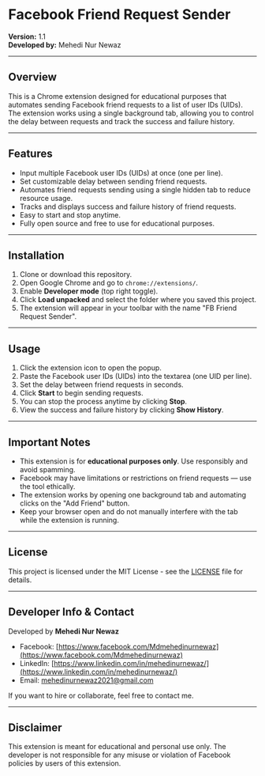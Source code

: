# Facebook Friend Request Sender

**Version:** 1.1  
**Developed by:** Mehedi Nur Newaz

---

## Overview

This is a Chrome extension designed for educational purposes that automates sending Facebook friend requests to a list of user IDs (UIDs). The extension works using a single background tab, allowing you to control the delay between requests and track the success and failure history.

---

## Features

- Input multiple Facebook user IDs (UIDs) at once (one per line).
- Set customizable delay between sending friend requests.
- Automates friend requests sending using a single hidden tab to reduce resource usage.
- Tracks and displays success and failure history of friend requests.
- Easy to start and stop anytime.
- Fully open source and free to use for educational purposes.

---

## Installation

1. Clone or download this repository.
2. Open Google Chrome and go to `chrome://extensions/`.
3. Enable **Developer mode** (top right toggle).
4. Click **Load unpacked** and select the folder where you saved this project.
5. The extension will appear in your toolbar with the name "FB Friend Request Sender".

---

## Usage

1. Click the extension icon to open the popup.
2. Paste the Facebook user IDs (UIDs) into the textarea (one UID per line).
3. Set the delay between friend requests in seconds.
4. Click **Start** to begin sending requests.
5. You can stop the process anytime by clicking **Stop**.
6. View the success and failure history by clicking **Show History**.

---

## Important Notes

- This extension is for **educational purposes only**. Use responsibly and avoid spamming.
- Facebook may have limitations or restrictions on friend requests — use the tool ethically.
- The extension works by opening one background tab and automating clicks on the "Add Friend" button.
- Keep your browser open and do not manually interfere with the tab while the extension is running.

---

## License

This project is licensed under the MIT License - see the [LICENSE](LICENSE) file for details.

---

## Developer Info & Contact

Developed by **Mehedi Nur Newaz**

- Facebook: [https://www.facebook.com/Mdmehedinurnewaz](https://www.facebook.com/Mdmehedinurnewaz)  
- LinkedIn: [https://www.linkedin.com/in/mehedinurnewaz/](https://www.linkedin.com/in/mehedinurnewaz/)  
- Email: [mehedinurnewaz2021@gmail.com](mailto:mehedinurnewaz2021@gmail.com)

If you want to hire or collaborate, feel free to contact me.

---

## Disclaimer

This extension is meant for educational and personal use only. The developer is not responsible for any misuse or violation of Facebook policies by users of this extension.
